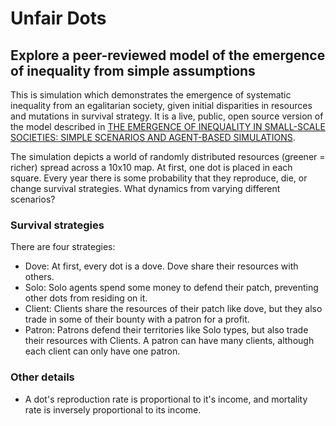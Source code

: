 # Unfair Dots
## Explore a peer-reviewed model of the emergence of inequality from simple assumptions

This is simulation which demonstrates the emergence of systematic inequality from an egalitarian society, given initial disparities in resources and mutations in survival strategy. It is a live, public, open source version of the model described in [THE EMERGENCE OF INEQUALITY IN SMALL-SCALE SOCIETIES:
SIMPLE SCENARIOS AND AGENT-BASED SIMULATIONS](http://faculty.washington.edu/easmith/Smith&ChoiMs-May06.pdf).

The simulation depicts a world of randomly distributed resources (greener = richer) spread across a 10x10 map. At first, one dot is placed in each square. Every year there is some probability that they reproduce, die, or change survival strategies. What dynamics from varying different scenarios?

### Survival strategies
There are four strategies:
- Dove: At first, every dot is a dove. Dove share their resources with others.
- Solo: Solo agents spend some money to defend their patch, preventing other dots from residing on it.
- Client: Clients share the resources of their patch like dove, but they also trade in some of their bounty with a patron for a profit.
- Patron: Patrons defend their territories like Solo types, but also trade their resources with Clients. A patron can have many clients, although each client can only have one patron.

### Other details
- A dot's reproduction rate is proportional to it's income, and mortality rate is inversely proportional to its income. 